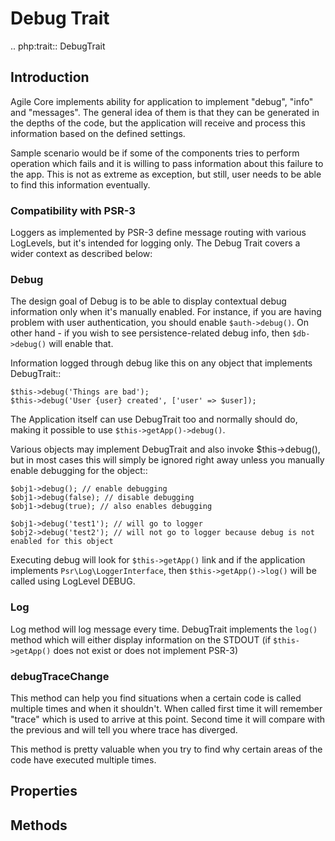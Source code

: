 # Debug Trait

.. php:trait:: DebugTrait

## Introduction

Agile Core implements ability for application to implement "debug", "info" and
"messages". The general idea of them is that they can be generated in the depths
of the code, but the application will receive and process this information based
on the defined settings.

Sample scenario would be if some of the components tries to perform operation
which fails and it is willing to pass information about this failure to the app.
This is not as extreme as exception, but still, user needs to be able to find
this information eventually.

### Compatibility with PSR-3

Loggers as implemented by PSR-3 define message routing with various LogLevels,
but it's intended for logging only. The Debug Trait covers a wider context as
described below:

### Debug

The design goal of Debug is to be able to display contextual debug information
only when it's manually enabled. For instance, if you are having problem with
user authentication, you should enable ``$auth->debug()``. On other hand - if
you wish to see persistence-related debug info, then ``$db->debug()`` will
enable that.

Information logged through debug like this on any object that implements
DebugTrait::

```
$this->debug('Things are bad');
$this->debug('User {user} created', ['user' => $user]);
```

The Application itself can use DebugTrait too and normally should do, making it
possible to use ``$this->getApp()->debug()``.

Various objects may implement DebugTrait and also invoke $this->debug(), but in
most cases this will simply be ignored right away unless you manually enable
debugging for the object::

```
$obj1->debug(); // enable debugging
$obj1->debug(false); // disable debugging
$obj1->debug(true); // also enables debugging

$obj1->debug('test1'); // will go to logger
$obj2->debug('test2'); // will not go to logger because debug is not enabled for this object
```

Executing debug will look for ``$this->getApp()`` link and if the application
implements ``Psr\Log\LoggerInterface``, then ``$this->getApp()->log()`` will be
called using LogLevel DEBUG.

### Log

Log method will log message every time. DebugTrait implements the ``log()``
method which will either display information on the STDOUT (if ``$this->getApp()``
does not exist or does not implement PSR-3)

### debugTraceChange

This method can help you find situations when a certain code is called multiple
times and when it shouldn't. When called first time it will remember "trace"
which is used to arrive at this point. Second time it will compare with the
previous and will tell you where trace has diverged.

This method is pretty valuable when you try to find why certain areas of the
code have executed multiple times.

## Properties



## Methods

